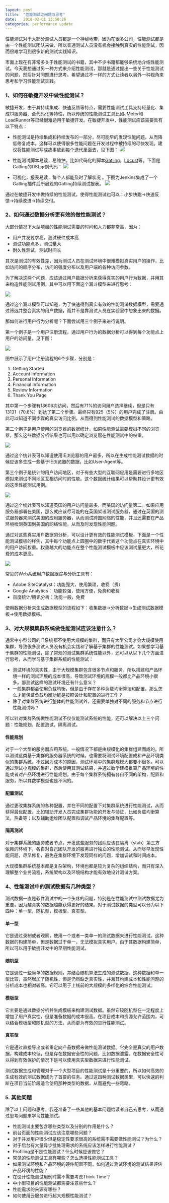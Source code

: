 ```yaml
---
layout: post
title:  "性能测试之问题与思考"
date:   2018-02-01 13:50:26
categories: performance update
---
```


性能测试对于大部分测试人员都是一个神秘地带，因为在很多公司，性能测试都是由一个性能测试团队来做，所以普通测试人员没有机会接触到真实的性能测试，因而很难学习到很多新的测试实践知识。

市面上现在有非常多关于性能测试的书籍，其中不少书籍都能够系统地介绍性能测试。今天我想通过另一种方式来介绍性能测试，那就是通过提出一些关于性能测试的问题，然后针对问题进行思考。希望通过不一样的方式让读者以另外一种视角来思考和学习性能测试实践。

### 1、如何在敏捷开发中做性能测试？

敏捷开发，由于其持续集成、快速反馈等特点，需要性能测试工具支持轻量化、集成CI服务器、全代码化等特性，所以传统的性能测试工具比如JMeter和LoadRunner等已经很难适用于敏捷开发。在敏捷开发中，性能测试应该需要具有以下特点：

* 性能测试是持续集成和持续发布的一部分，尽可能早的发现性能问题，从而降低修复成本。这样可以使得很多性能问题在开发过程中被持续的尽快发现。建议将性能测试写成故事放到每个迭代里面去，见下图：
![](https://insights.thoughtworks.cn/wp-content/uploads/2018/05/1-6.png)

* 性能测试脚本易读，易维护。比如代码化的脚本[Gatling](https://gatling.io/)，[Locust](https://locust.io/)等。下面是Gatling的DSL示例代码：
![](https://insights.thoughtworks.cn/wp-content/uploads/2018/05/2-4.png)

* 可视化，报表易读，每个人都能及时了解状况 。下图为Jenkins集成了一个Gatling插件后所展现的Gatling持续测试报表。
![](https://insights.thoughtworks.cn/wp-content/uploads/2018/05/3-5.png)

通过在敏捷开发中做持续的性能测试，使得性能测试也可以：小步快跑->快速反馈->持续改进->持续交付。

### 2、如何通过数据分析更有效的做性能测试？

大部分情况下大型项目的性能测试需要的时间和人力都非常高，因为：

* 用户并发要求高，测试硬件成本高
* 测试功能点多，测试量大
* 耐久性测试，测试时间长

其次是测试的有效性差，因为测试人员在测试环境中很难模拟真实用户的操作，比如访问的顺序分布，访问的强度分布以及用户端的各种访问参数。

为了解决这两个问题，应该通过用户数据分析来获得真实的用户行为数据，并用其来构造性能测试用例，其中可以用下面这个漏斗模型来进行思考：

![](https://insights.thoughtworks.cn/wp-content/uploads/2018/05/4-6.png)

通过这个漏斗模型可以知道，为了快速得到真实有效的性能测试数据模型，需要通过筛选并整合真实的用户数据，而并不是靠测试人员在实验室中想象出来的数据。

那如何进行用户行为分析呢？下面尝试用三个例子来进行说明。

第一个例子是一个用户注册流程，通过用户行为的数据分析可以得到每个功能点上用户的访问量。见下图：

![](https://insights.thoughtworks.cn/wp-content/uploads/2018/05/5-checkpoint-analysis.jpg)

图中展示了用户注册流程的6个步骤，分别是：

1. Getting Started
2. Account Information
3. Personal Information
4. Financial Information
5. Review Information
6. Thank You Page

其中第一个步骤有18606次访问，然后有71%的访问用户选择继续，但是只有13131（70.6%）到达了第二个步骤。最终只有925（5%）的用户完成了注册。由此可以知道不同步骤的真实访问比例，从而得到性能测试的数据模型和策略。

第二个例子是用户使用的浏览器的数据统计，如果性能测试需要模拟不同的浏览器，那么这些数据分析结果也可以用以确定浏览器在性能测试中的权重。

![](https://insights.thoughtworks.cn/wp-content/uploads/2018/05/6-2.png)

通过这个统计表可以知道使用IE浏览器的用户最多，所以在生成性能测试数据的时候应该多生成一些基于IE浏览器的数据，比如User-Agent等。

第三个例子是统计的用户访问地区，对于有些大型的互联网应用是需要进行多地区模拟来测试不同地区互相访问时的性能。这个数据统计结果可以帮助其设计更有效的这类性能测试用例。

![](https://insights.thoughtworks.cn/wp-content/uploads/2018/05/7-2.png)

通过这个统计表可以知道英国的用户访问量最多，而美国的访问量第二。如果应用服务器部署在美国，那么就应该尽可能的在英国架设测试服务器，通过在英国的测试服务器来测试美国的应用服务器，从而测试跨国网络的性能，并且还需要在产品环境检测英国到美国的网络性能，从而及时发现性能问题。

通过对这些真实用户数据的分析，可以设计更有效的性能测试模板，下面是一个性能测试模板的样例，其中每个功能点上圆圈中的数字代表这个功能点在真实环境中的用户访问权重。权重越大的功能点在整个性能测试模板中应该测试量更大，所花费的成本更高。

![](https://insights.thoughtworks.cn/wp-content/uploads/2018/05/8-2.png)

常见的Web系统用户数据跟踪与分析工具有：

* Adobe SiteCatalyst：功能强大，使用繁琐，收费（贵）
* Google Analytics： 功能较强，使用方便，免费和收费
* 百度统计/腾讯分析：功能一般，免费

使用数据分析来生成数据模型的流程如下：收集数据->分析数据->生成测试数据模板->使用数据模板。


### 3、对大规模集群系统做性能测试应该注意什么？

通常中小型公司的IT系统都不使用大规模的集群，而只有大型公司才会大规模使用集群，导致很多测试人员没有机会实践和了解基于集群的性能测试。如果想学习基于集群的性能测试，除了常规的测试集群系统性能以外，还可以从以下几个方面进行思考，从而学习基于集群系统的性能测试：

* 测试环境的真实性，由于大规模集群包含很多节点和服务，所以搭建和产品环境一样的测试环境的成本很高，导致测试环境的规模一般都比产品环境小很多。那测试这样的测试环境还有什么意义？
* 一般集群都会使用负载均衡，但是由于存在多种负载均衡算法和配置，那么怎么才能保证负载均衡功能是按照设计和配置的进行工作？
* 除了对集群系统进行整体的性能测试外，还需要单独对不同的服务和节点进行性能测试吗？

所以针对集群系统做性能测试不仅仅能测试系统的性能，还可以解决以上三个问题：性能规划，配置测试，隔离测试。

#### 性能规划

对于一个大型的服务器应用系统，一般情况下都是由规模化的集群组建而成的。所以测试这类基于集群的服务器系统的时候，也需要将测试环境配置成和产品环境类似的集群系统。不过因为成本的原因，测试环境中的集群规模大都要小很多。可以通过测试小规模的集群，然后使用其测试结果，并通过数学建模推算产品环境的性能或者对产品环境进行性能规划。由于每个集群系统拥有各自不同的架构，配置和服务，所以其数学模型也是不同的。

#### 配置测试

通过更改集群系统的各种配置，并在不同的配置下对集群系统进行性能测试，从而获得最优配置。比如辅助开发人员完成集群功能的开发与验证，比如负载均衡算法，热备等；以及辅助运维团队配置和调试产品环境的集群配置等。

#### 隔离测试

对于集群系统的服务或者节点，开发这些服务的团队应该在隔离（stub）第三方依赖的环境下，各自对自己团队开发的服务进行独立的性能测试。从而尽早发现性能问题，尽早修复，避免在集群环境下发现同样的问题，增加调试和时间成本。

大规模集群系统基本都是复杂架构，环境也都是较为复杂的组织结构，而只有深入理解整个业务流程，系统架构以及环境结构才能有效地设计测试方案。

### 4、性能测试中的测试数据有几种类型？

测试数据一直是软件测试中的一个头疼的问题，特别是在性能测试中测试数据尤为重要，因为越真实的数据越能获得更好的结果。对于测试数据的类型可以分为以下四种：单一型，随机型，模板型，真实型。

#### 单一型

它是通过录制或者观察，使用一个或者一类单一的测试数据来进行性能测试。这种数据的构建简单，但是数据过于单一，无法模拟真实用户。由于其数据构建简单，所以可以用于敏捷开发中的早期性能测试。

#### 随机型

它是通过一些简单的数据规则，并结合随机算法生成的测试数据。这种数据和单一型比较，虽然增加了随机性，但是仍然缺乏真实性，并且其构建成本和性能问题的分析成本也相对较高。它可以用于上线前的大规模的多样化的综合性能测试。

#### 模板型

它主要是通过数据分析并生成模板来构建测试数据。虽然它较随机型在一定程度上增加了用户真实性，但是准备数据的成本很高。在项目成本和资源允许范围内，可以结合模板型和随机型的方法，从而更为有效的进行性能测试。

#### 真实型

它是通过直接导出或者重定向产品数据来做性能测试数据。它完全是真实的用户数据，构建成本较低，但是存在数据安全性的问题，比如数据泄露。在数据安全性可以得到有效保护的情况下是可以使用真实型数据来进行性能测试。

测试数据生成和管理对于一个大型项目的性能测试是十分重要的，所以如何高效的生成有效的测试数据成为了首要的任务。通过这四种测试数据类型，可以快速的判断在项目当前阶段适合使用那种类型的数据，从而避免一些弯路。

### 5. 其他问题

除了以上问题和思考，我还准备了一些其他的基本问题给读者自己去思考，从而通过思考问题来学习性能测试。

* 性能测试主要包含哪些类型以及分别的作用是什么？
* 前台页面的性能测试应该注意哪些问题？
* 对于并发用户很少但是稳定性要求很高的系统需不需要做性能测试？为什么？
* 对于后台有大量异步批处理需求的系统应该怎样进行性能测试？
* Profiling是不是性能测试？什么时候应该做它？
* 常见的性能测试工具有哪些？怎么选择性能测试工具？
* 如果测试环境和产品环境的硬件配置不同，如何通过测试环境的测试结果评估产品环境的性能？
* 在设计性能测试用例时需不需要考虑Think Time？
* 中小型项目的性能测试都需要注意些什么？
* 性能需求的来源有哪些？
* 如何使用云服务进行超大规模性能测试？
